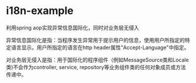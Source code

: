 # i18n-example
利用spring aop实现异常信息国际化，同时对业务层无侵入

异常信息国际化是指：当程序发生异常用于提示用户的信息，使用用户所指定的特定语言显示。用户所指定的语言在http header属性"Accept-Language"中指定。

对业务层无侵入是指：用于国际化的程序组件（例如MessageSource类和Locale类)不会作为controller, service, repository等业务组件类的任何对象成员或方法传递中。
